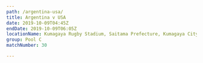 ```yaml
---
path: /argentina-usa/
title: Argentina v USA
date: 2019-10-09T04:45Z
endDate: 2019-10-09T06:05Z
locationName: Kumagaya Rugby Stadium, Saitama Prefecture, Kumagaya City
group: Pool C
matchNumber: 30

---
```

